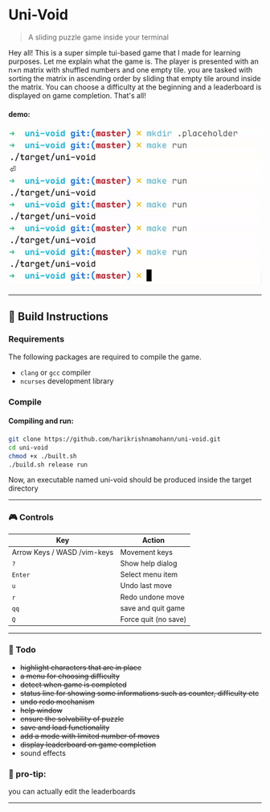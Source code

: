 # Uni-Void
> A sliding puzzle game inside your terminal

Hey all! This is a super simple tui-based game that I made for learning purposes. Let me explain what the game is. The player is presented with an n×n matrix with shuffled numbers and one empty tile. you are tasked with sorting the matrix in ascending order by sliding that empty tile around inside the matrix. You can choose a difficulty at the beginning and a leaderboard is displayed on game completion. That's all!

#### demo:
![demo](demo.gif)

---

## 🔧 Build Instructions

### Requirements
The following packages are required to compile the game.

- `clang` or `gcc` compiler
- `ncurses` development library

### Compile

#### Compiling and run:
```bash
git clone https://github.com/harikrishnamohann/uni-void.git
cd uni-void
chmod +x ./built.sh
./build.sh release run
```

Now, an executable named uni-void should be produced inside the target directory 

---

### 🎮 Controls

| Key | Action |
|-----|--------|
| Arrow Keys / WASD /vim-keys | Movement keys |
| `?` | Show help dialog |
| `Enter` | Select menu item |
| `u` | Undo last move |
| `r` | Redo undone move |
| `qq` | save and quit game |
| `Q` | Force quit (no save) |

---

### 📑 Todo
- ~~highlight characters that are in place~~
- ~~a menu for choosing difficulty~~
- ~~detect when game is completed~~
- ~~status line for showing some informations such as counter, difficulty etc~~
- ~~undo redo mechanism~~
- ~~help window~~
- ~~ensure the solvability of puzzle~~
- ~~save and load functionality~~
- ~~add a mode with limited number of moves~~
- ~~display leaderboard on game completion~~
- sound effects

### 🤫 pro-tip: 
you can actually edit the leaderboards

---

